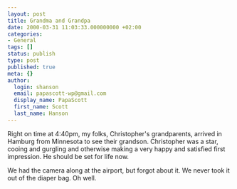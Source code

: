 ```yaml
---
layout: post
title: Grandma and Grandpa
date: 2000-03-31 11:03:33.000000000 +02:00
categories:
- General
tags: []
status: publish
type: post
published: true
meta: {}
author:
  login: shanson
  email: papascott-wp@gmail.com
  display_name: PapaScott
  first_name: Scott
  last_name: Hanson
---
```

<p>Right on time at 4:40pm, my folks, Christopher's grandparents, arrived in Hamburg from Minnesota to see their grandson. Christopher was a star, cooing and gurgling and otherwise making a very happy and satisfied first impression. He should be set for life now.</p>
<p>We had the camera along at the airport, but forgot about it. We never took it out of the diaper bag. Oh well.</p>
